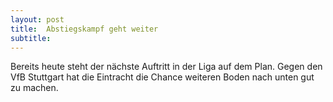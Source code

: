 ```yaml
---
layout: post
title:  Abstiegskampf geht weiter
subtitle:  
---
```


Bereits heute steht der nächste Auftritt in der Liga auf dem Plan. Gegen den VfB Stuttgart hat die Eintracht die Chance weiteren Boden nach unten gut zu machen. 


